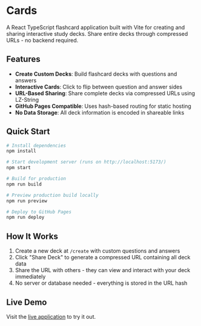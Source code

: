 # Cards

A React TypeScript flashcard application built with Vite for creating and sharing interactive study decks. Share entire decks through compressed URLs - no backend required.

## Features

- **Create Custom Decks**: Build flashcard decks with questions and answers
- **Interactive Cards**: Click to flip between question and answer sides
- **URL-Based Sharing**: Share complete decks via compressed URLs using LZ-String
- **GitHub Pages Compatible**: Uses hash-based routing for static hosting
- **No Data Storage**: All deck information is encoded in shareable links

## Quick Start

```bash
# Install dependencies
npm install

# Start development server (runs on http://localhost:5173/)
npm start

# Build for production
npm run build

# Preview production build locally
npm run preview

# Deploy to GitHub Pages
npm run deploy
```

## How It Works

1. Create a new deck at `/create` with custom questions and answers
2. Click "Share Deck" to generate a compressed URL containing all deck data
3. Share the URL with others - they can view and interact with your deck immediately
4. No server or database needed - everything is stored in the URL hash

## Live Demo

Visit the [live application](https://ofietze.github.io/cards) to try it out.
